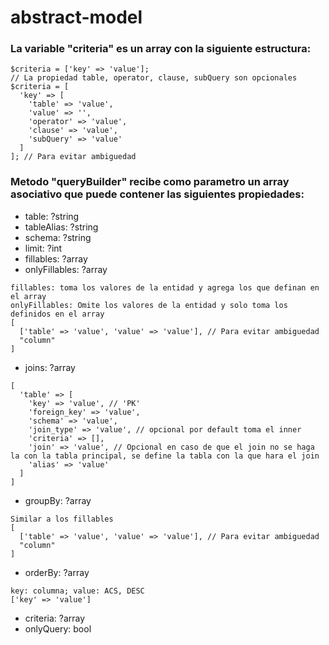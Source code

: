 # abstract-model
### La variable "criteria" es un array con la siguiente estructura:
```
$criteria = ['key' => 'value'];
// La propiedad table, operator, clause, subQuery son opcionales
$criteria = [
  'key' => [
    'table' => 'value',
    'value' => '',
    'operator' => 'value',
    'clause' => 'value',
    'subQuery' => 'value'
  ]
]; // Para evitar ambiguedad
```

### Metodo "queryBuilder" recibe como parametro un array asociativo que puede contener las siguientes propiedades:
- table: ?string
- tableAlias: ?string
- schema: ?string
- limit: ?int
- fillables: ?array
- onlyFillables: ?array
```
fillables: toma los valores de la entidad y agrega los que definan en el array
onlyFillables: Omite los valores de la entidad y solo toma los definidos en el array
[
  ['table' => 'value', 'value' => 'value'], // Para evitar ambiguedad
  "column"
]
```
- joins: ?array
```
[
  'table' => [
    'key' => 'value', // 'PK'
    'foreign_key' => 'value',
    'schema' => 'value',
    'join_type' => 'value', // opcional por default toma el inner
    'criteria' => [],
    'join' => 'value', // Opcional en caso de que el join no se haga la con la tabla principal, se define la tabla con la que hara el join
    'alias' => 'value'
  ]
]
```
- groupBy: ?array
```
Similar a los fillables
[
  ['table' => 'value', 'value' => 'value'], // Para evitar ambiguedad
  "column"
]
```
- orderBy: ?array
```
key: columna; value: ACS, DESC
['key' => 'value']
```
- criteria: ?array
- onlyQuery: bool
